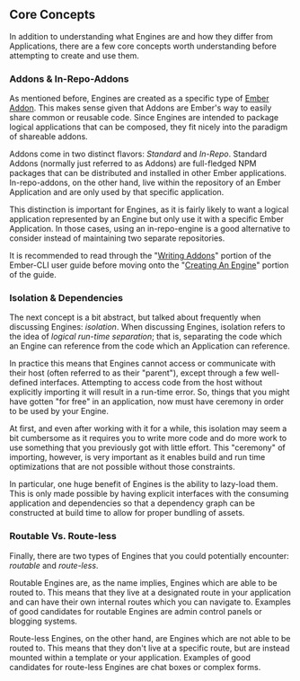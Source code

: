 ## Core Concepts

In addition to understanding what Engines are and how they differ from Applications, there are a few core concepts worth understanding before attempting to create and use them.

### Addons & In-Repo-Addons

As mentioned before, Engines are created as a specific type of [Ember Addon](https://ember-cli.com/extending/#developing-addons-and-blueprints). This makes sense given that Addons are Ember's way to easily share common or reusable code. Since Engines are intended to package logical applications that can be composed, they fit nicely into the paradigm of shareable addons.

Addons come in two distinct flavors: _Standard_ and _In-Repo_. Standard Addons (normally just referred to as Addons) are full-fledged NPM packages that can be distributed and installed in other Ember applications. In-repo-addons, on the other hand, live within the repository of an Ember Application and are only used by that specific application.

This distinction is important for Engines, as it is fairly likely to want a logical application represented by an Engine but only use it with a specific Ember Application. In those cases, using an in-repo-engine is a good alternative to consider instead of maintaining two separate repositories.

It is recommended to read through the "[Writing Addons](https://cli.emberjs.com/release/writing-addons/)" portion of the Ember-CLI user guide before moving onto the "[Creating An Engine](./creating-an-engine.md)" portion of the guide.

### Isolation & Dependencies

The next concept is a bit abstract, but talked about frequently when discussing Engines: _isolation_. When discussing Engines, isolation refers to the idea of _logical run-time separation_; that is, separating the code which an Engine can reference from the code which an Application can reference.

In practice this means that Engines cannot access or communicate with their host (often referred to as their "parent"), except through a few well-defined interfaces. Attempting to access code from the host without explicitly importing it will result in a run-time error. So, things that you might have gotten "for free" in an application, now must have ceremony in order to be used by your Engine.

At first, and even after working with it for a while, this isolation may seem a bit cumbersome as it requires you to write more code and do more work to use something that you previously got with little effort. This "ceremony" of importing, however, is very important as it enables build and run time optimizations that are not possible without those constraints.

In particular, one huge benefit of Engines is the ability to lazy-load them. This is only made possible by having explicit interfaces with the consuming application and dependencies so that a dependency graph can be constructed at build time to allow for proper bundling of assets.

### Routable Vs. Route-less

Finally, there are two types of Engines that you could potentially encounter: _routable_ and _route-less_.

Routable Engines are, as the name implies, Engines which are able to be routed to. This means that they live at a designated route in your application and can have their own internal routes which you can navigate to. Examples of good candidates for routable Engines are admin control panels or blogging systems.

Route-less Engines, on the other hand, are Engines which are not able to be routed to. This means that they don't live at a specific route, but are instead mounted within a template or your application. Examples of good candidates for route-less Engines are chat boxes or complex forms.
